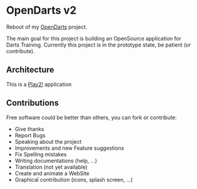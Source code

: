 OpenDarts v2
=====================================

Reboot of my [OpenDarts](https://github.com/ilaborie/OpenDarts) project.


The main goal for this project is building an OpenSource application for Darts Training.
Currently this project is in the prototype state, be patient (or contribute).

Architecture
------------

This is a [Play2!](http://www.playframework.org/) application


Contributions
-------------
Free software could be better than others, you can fork or contribute:
* Give thanks
* Report Bugs
* Speaking about the project
* Improvements and new Feature suggestions
* Fix Spelling mistakes
* Writing documentations (help, ...)
* Translation (not yet available)
* Create and animate a WebSite
* Graphical contribution (icons, splash screen, ...)
